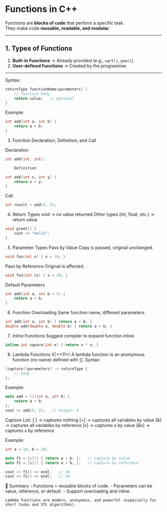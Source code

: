 # Functions in C++

Functions are **blocks of code** that perform a specific task.  
They make code **reusable, readable, and modular**.

---

## 1. Types of Functions
1. **Built-in Functions** → Already provided (e.g., `sqrt()`, `pow()`).  
2. **User-defined Functions** → Created by the programmer.  

---

Syntax:
```cpp
returnType functionName(parameters) {
    // function body
    return value;   // optional
}
```

Example:
```cpp
int add(int a, int b) {
    return a + b;
}
```

3. Function Declaration, Definition, and Call

Declaration
```cpp
int add(int, int);

    Definition

int add(int x, int y) {
    return x + y;
}
```

Call
```cpp
int result = add(5, 3);
```

4. Return Types
    void → no value returned
    Other types (int, float, etc.) → return value
    
```cpp
void greet() {
    cout << "Hello";
}
```

5. Parameter Types
Pass by Value
Copy is passed, original unchanged.
```cpp
void fun(int x) { x = 10; }
```

Pass by Reference
Original is affected.
```cpp
void fun(int &x) { x = 10; }
```

Default Parameters
```cpp
int add(int a, int b = 5) {
    return a + b;
}
```

6. Function Overloading
Same function name, different parameters.
```cpp
int add(int a, int b) { return a + b; }
double add(double a, double b) { return a + b; }
```

7. Inline Functions
Suggest compiler to expand function inline.
```cpp
inline int square(int x) { return x * x; }
```

8. Lambda Functions (C++11+)
A lambda function is an anonymous function (no name) defined with [].
Syntax:
```cpp
[capture](parameters) -> returnType {
    // body
};
```
Example:
```cpp
auto add = [](int a, int b) {
    return a + b;
};
cout << add(5, 3);   // Output: 8
```

Capture List:
    [ ] → captures nothing
    [=] → captures all variables by value
    [&] → captures all variables by reference
    [x] → captures x by value
    [&x] → captures x by reference

Example:
```cpp
int a = 10, b = 20;

auto f1 = [=]() { return a + b; };   // capture by value
auto f2 = [&]() { return a + b; };   // capture by reference

cout << f1() << endl;   // 30
cout << f2() << endl;   // 30
```

📌 Summary
    - Functions = reusable blocks of code.
    - Parameters can be value, reference, or default.
    - Support overloading and inline.

    Lambda functions are modern, anonymous, and powerful (especially for short tasks and STL algorithms).
